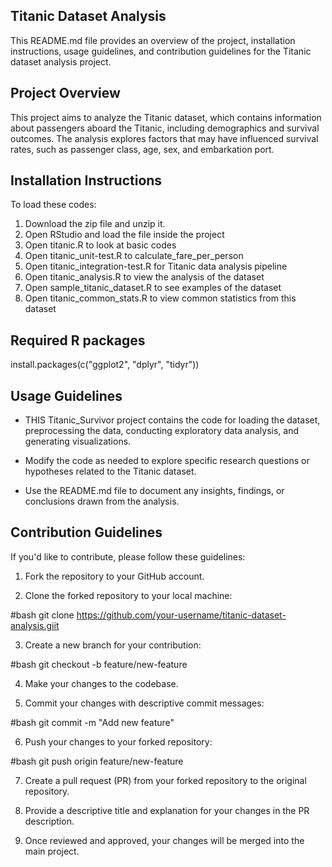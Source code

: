 ## Titanic Dataset Analysis ##

This README.md file provides an overview of the project, installation instructions, usage guidelines, and contribution guidelines for the Titanic dataset analysis project.

## Project Overview ##

This project aims to analyze the Titanic dataset, which contains information about passengers aboard the Titanic, including demographics and survival outcomes. The analysis explores factors that may have influenced survival rates, such as passenger class, age, sex, and embarkation port.

## Installation Instructions ##

To load these codes:

1. Download the zip file and unzip it.
2. Open RStudio and load the file inside the project
3. Open titanic.R to look at basic codes
4. Open titanic_unit-test.R to calculate_fare_per_person 
5. Open titanic_integration-test.R for Titanic data analysis pipeline
6. Open titanic_analysis.R to view the analysis of the dataset
7. Open sample_titanic_dataset.R to see examples of the dataset
8. Open titanic_common_stats.R to view common statistics from this dataset

## Required R packages ##

install.packages(c("ggplot2", "dplyr", "tidyr"))

## Usage Guidelines ##

- THIS Titanic_Survivor project contains the code for loading the dataset, preprocessing the data, conducting exploratory data analysis, and generating visualizations.

- Modify the code as needed to explore specific research questions or hypotheses related to the Titanic dataset.

- Use the README.md file to document any insights, findings, or conclusions drawn from the analysis.

## Contribution Guidelines ##

If you'd like to contribute, please follow these guidelines:

1. Fork the repository to your GitHub account.

2. Clone the forked repository to your local machine:

#bash
git clone https://github.com/your-username/titanic-dataset-analysis.giit

3. Create a new branch for your contribution:

#bash
git checkout -b feature/new-feature

4. Make your changes to the codebase.

5. Commit your changes with descriptive commit messages:

#bash
git commit -m "Add new feature"

6. Push your changes to your forked repository:

#bash
git push origin feature/new-feature

7. Create a pull request (PR) from your forked repository to the original repository.

8. Provide a descriptive title and explanation for your changes in the PR description.

9. Once reviewed and approved, your changes will be merged into the main project.
